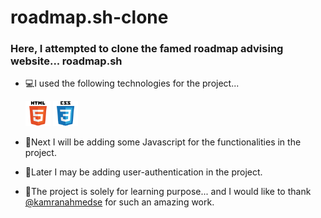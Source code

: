 # roadmap.sh-clone
### Here, I attempted to clone the famed roadmap advising  website... roadmap.sh

  - 💻I used the following technologies for the project...

      <img src="https://raw.githubusercontent.com/devicons/devicon/master/icons/html5/html5-original-wordmark.svg" alt="html5" width="40" height="40"/> </a>
      <img src="https://raw.githubusercontent.com/devicons/devicon/master/icons/css3/css3-original-wordmark.svg" alt="css3" width="40" height="40"/> </a> 

  - 🚀Next I will be adding some Javascript for the functionalities in the project.
  
  - 🌱Later I may be adding user-authentication in the project.
  
  - 🎈The project is solely for learning purpose... and I would like to thank [@kamranahmedse](https://github.com/kamranahmedse) for such an amazing work.
  
  

